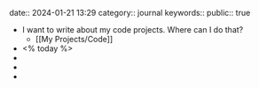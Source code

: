 date:: 2024-01-21 13:29 
category:: journal
keywords::
public:: true

- I want to write about my code projects. Where can I do that?
	- [[My Projects/Code]]
- <% today %>
-
-
-
